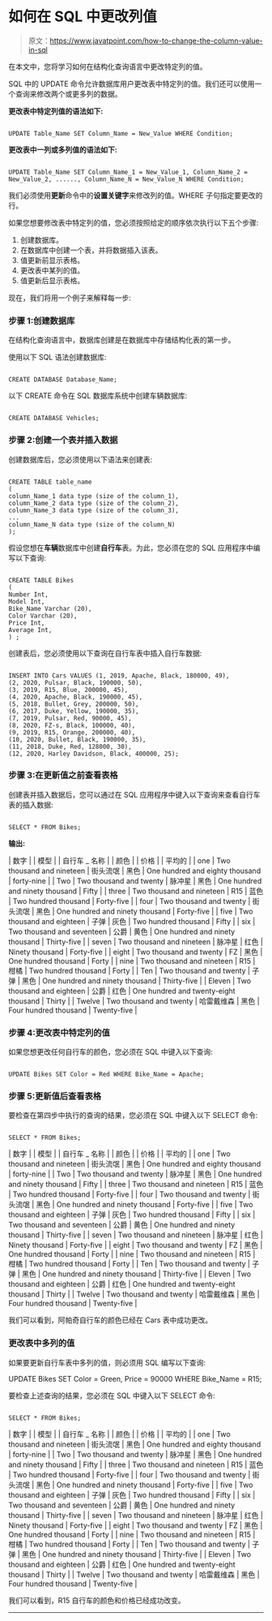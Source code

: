# 如何在 SQL 中更改列值

> 原文：<https://www.javatpoint.com/how-to-change-the-column-value-in-sql>

在本文中，您将学习如何在结构化查询语言中更改特定列的值。

SQL 中的 UPDATE 命令允许数据库用户更改表中特定列的值。我们还可以使用一个查询来修改两个或更多列的数据。

**更改表中特定列值的语法如下:**

```

UPDATE Table_Name SET Column_Name = New_Value WHERE Condition;

```

**更改表中一列或多列值的语法如下:**

```

UPDATE Table_Name SET Column_Name_1 = New_Value_1, Column_Name_2 = New_Value_2, ......, Column_Name_N = New_Value_N WHERE Condition;

```

我们必须使用**更新**命令中的**设置关键字**来修改列的值。WHERE 子句指定要更改的行。

如果您想要修改表中特定列的值，您必须按照给定的顺序依次执行以下五个步骤:

1.  创建数据库。
2.  在数据库中创建一个表，并将数据插入该表。
3.  值更新前显示表格。
4.  更改表中某列的值。
5.  值更新后显示表格。

现在，我们将用一个例子来解释每一步:

### 步骤 1:创建数据库

在结构化查询语言中，数据库创建是在数据库中存储结构化表的第一步。

使用以下 SQL 语法创建数据库:

```

CREATE DATABASE Database_Name;

```

以下 CREATE 命令在 SQL 数据库系统中创建车辆数据库:

```

CREATE DATABASE Vehicles;

```

### 步骤 2:创建一个表并插入数据

创建数据库后，您必须使用以下语法来创建表:

```

CREATE TABLE table_name
(
column_Name_1 data type (size of the column_1),  
column_Name_2 data type (size of the column_2),  
column_Name_3 data type (size of the column_3),  
...  
column_Name_N data type (size of the column_N)
);  

```

假设您想在**车辆**数据库中创建**自行车**表。为此，您必须在您的 SQL 应用程序中编写以下查询:

```

CREATE TABLE Bikes 
(
Number Int,
Model Int,  
Bike_Name Varchar (20),    
Color Varchar (20),  
Price Int,
Average Int, 
) ;

```

创建表后，您必须使用以下查询在自行车表中插入自行车数据:

```

INSERT INTO Cars VALUES (1, 2019, Apache, Black, 180000, 49), 
(2, 2020, Pulsar, Black, 190000, 50),
(3, 2019, R15, Blue, 200000, 45),  
(4, 2020, Apache, Black, 190000, 45),
(5, 2018, Bullet, Grey, 200000, 50),
(6, 2017, Duke, Yellow, 190000, 35),
(7, 2019, Pulsar, Red, 90000, 45), 
(8, 2020, FZ-s, Black, 100000, 40),
(9, 2019, R15, Orange, 200000, 40),  
(10, 2020, Bullet, Black, 190000, 35),
(11, 2018, Duke, Red, 128000, 30),
(12, 2020, Harley Davidson, Black, 400000, 25);

```

### 步骤 3:在更新值之前查看表格

创建表并插入数据后，您可以通过在 SQL 应用程序中键入以下查询来查看自行车表的插入数据:

```

SELECT * FROM Bikes;

```

**输出:**

| 数字 |  | 模型 |  | 自行车 _ 名称 |  | 颜色 |  | 价格 |  | 平均的 |
| one | Two thousand and nineteen | 街头流氓 | 黑色 | One hundred and eighty thousand | forty-nine |
| Two | Two thousand and twenty | 脉冲星 | 黑色 | One hundred and ninety thousand | Fifty |
| three | Two thousand and nineteen | R15 | 蓝色 | Two hundred thousand | Forty-five |
| four | Two thousand and twenty | 街头流氓 | 黑色 | One hundred and ninety thousand | Forty-five |
| five | Two thousand and eighteen | 子弹 | 灰色 | Two hundred thousand | Fifty |
| six | Two thousand and seventeen | 公爵 | 黄色 | One hundred and ninety thousand | Thirty-five |
| seven | Two thousand and nineteen | 脉冲星 | 红色 | Ninety thousand | Forty-five |
| eight | Two thousand and twenty | FZ | 黑色 | One hundred thousand | Forty |
| nine | Two thousand and nineteen | R15 | 柑橘 | Two hundred thousand | Forty |
| Ten | Two thousand and twenty | 子弹 | 黑色 | One hundred and ninety thousand | Thirty-five |
| Eleven | Two thousand and eighteen | 公爵 | 红色 | One hundred and twenty-eight thousand | Thirty |
| Twelve | Two thousand and twenty | 哈雷戴维森 | 黑色 | Four hundred thousand | Twenty-five |

### 步骤 4:更改表中特定列的值

如果您想更改任何自行车的颜色，您必须在 SQL 中键入以下查询:

```

UPDATE Bikes SET Color = Red WHERE Bike_Name = Apache;

```

### 步骤 5:更新值后查看表格

要检查在第四步中执行的查询的结果，您必须在 SQL 中键入以下 SELECT 命令:

```

SELECT * FROM Bikes;

```

| 数字 |  | 模型 |  | 自行车 _ 名称 |  | 颜色 |  | 价格 |  | 平均的 |
| one | Two thousand and nineteen | 街头流氓 | 黑色 | One hundred and eighty thousand | forty-nine |
| Two | Two thousand and twenty | 脉冲星 | 黑色 | One hundred and ninety thousand | Fifty |
| three | Two thousand and nineteen | R15 | 蓝色 | Two hundred thousand | Forty-five |
| four | Two thousand and twenty | 街头流氓 | 黑色 | One hundred and ninety thousand | Forty-five |
| five | Two thousand and eighteen | 子弹 | 灰色 | Two hundred thousand | Fifty |
| six | Two thousand and seventeen | 公爵 | 黄色 | One hundred and ninety thousand | Thirty-five |
| seven | Two thousand and nineteen | 脉冲星 | 红色 | Ninety thousand | Forty-five |
| eight | Two thousand and twenty | FZ | 黑色 | One hundred thousand | Forty |
| nine | Two thousand and nineteen | R15 | 柑橘 | Two hundred thousand | Forty |
| Ten | Two thousand and twenty | 子弹 | 黑色 | One hundred and ninety thousand | Thirty-five |
| Eleven | Two thousand and eighteen | 公爵 | 红色 | One hundred and twenty-eight thousand | Thirty |
| Twelve | Two thousand and twenty | 哈雷戴维森 | 黑色 | Four hundred thousand | Twenty-five |

我们可以看到，阿帕奇自行车的颜色已经在 Cars 表中成功更改。

### 更改表中多列的值

如果要更新自行车表中多列的值，则必须用 SQL 编写以下查询:

UPDATE Bikes SET Color = Green, Price = 90000 WHERE Bike_Name = R15;

要检查上述查询的结果，您必须在 SQL 中键入以下 SELECT 命令:

```

SELECT * FROM Bikes;

```

| 数字 |  | 模型 |  | 自行车 _ 名称 |  | 颜色 |  | 价格 |  | 平均的 |
| one | Two thousand and nineteen | 街头流氓 | 黑色 | One hundred and eighty thousand | forty-nine |
| Two | Two thousand and twenty | 脉冲星 | 黑色 | One hundred and ninety thousand | Fifty |
| three | Two thousand and nineteen | R15 | 蓝色 | Two hundred thousand | Forty-five |
| four | Two thousand and twenty | 街头流氓 | 黑色 | One hundred and ninety thousand | Forty-five |
| five | Two thousand and eighteen | 子弹 | 灰色 | Two hundred thousand | Fifty |
| six | Two thousand and seventeen | 公爵 | 黄色 | One hundred and ninety thousand | Thirty-five |
| seven | Two thousand and nineteen | 脉冲星 | 红色 | Ninety thousand | Forty-five |
| eight | Two thousand and twenty | FZ | 黑色 | One hundred thousand | Forty |
| nine | Two thousand and nineteen | R15 | 柑橘 | Two hundred thousand | Forty |
| Ten | Two thousand and twenty | 子弹 | 黑色 | One hundred and ninety thousand | Thirty-five |
| Eleven | Two thousand and eighteen | 公爵 | 红色 | One hundred and twenty-eight thousand | Thirty |
| Twelve | Two thousand and twenty | 哈雷戴维森 | 黑色 | Four hundred thousand | Twenty-five |

我们可以看到，R15 自行车的颜色和价格已经成功改变。

* * *